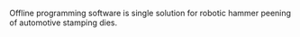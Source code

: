 Offline programming software is single solution for robotic hammer peening of automotive stamping dies.
